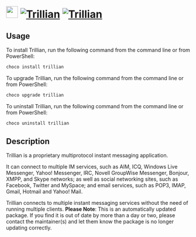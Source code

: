 ﻿# <img src="https://cdn.jsdelivr.net/gh/mkevenaar/chocolatey-packages@c52e6367f74d115a1311e51e2fac041fd8d54cc4/icons/trillian.png" width="32" height="32"/> [![Trillian](https://img.shields.io/chocolatey/v/trillian.svg?label=Trillian)](https://chocolatey.org/packages/trillian) [![Trillian](https://img.shields.io/chocolatey/dt/trillian.svg)](https://chocolatey.org/packages/trillian)

## Usage
To install Trillian, run the following command from the command line or from PowerShell:
```powershell
choco install trillian
```

To upgrade Trillian, run the following command from the command line or from PowerShell:
```powershell
choco upgrade trillian
```

To uninstall Trillian, run the following command from the command line or from PowerShell:
```powershell
choco uninstall trillian
```

## Description
Trillian is a proprietary multiprotocol instant messaging application.

It can connect to multiple IM services, such as AIM, ICQ, Windows Live Messenger, Yahoo! Messenger, IRC, Novell GroupWise Messenger, Bonjour, XMPP, and Skype networks; as well as social networking sites, such as Facebook, Twitter and MySpace; and email services, such as POP3, IMAP, Gmail, Hotmail and Yahoo! Mail.

Trillian connects to multiple instant messaging services without the need of running multiple clients.
**Please Note**: This is an automatically updated package. If you find it is
out of date by more than a day or two, please contact the maintainer(s) and
let them know the package is no longer updating correctly.

